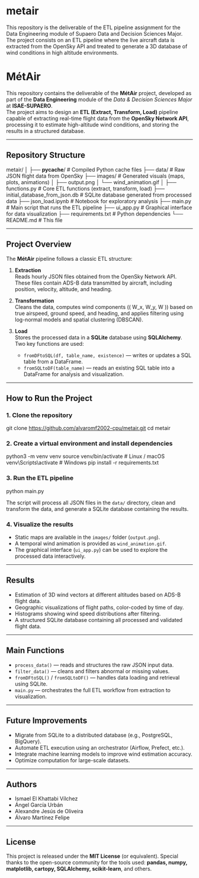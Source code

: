 # metair
This repository is the deliverable of the ETL pipeline assignment for the Data Engineering module of Supaero Data and Decision Sciences Major. The project consists on an ETL pipeline where the live aircraft data is extracted from the OpenSky API and treated to generate a 3D database of wind conditions in high altitude environments.



# MétAir

This repository contains the deliverable of the **MétAir** project, developed as part of the **Data Engineering** module of the *Data & Decision Sciences Major* at **ISAE-SUPAERO**.  
The project aims to design an **ETL (Extract, Transform, Load)** pipeline capable of extracting real-time flight data from the **OpenSky Network API**, processing it to estimate high-altitude wind conditions, and storing the results in a structured database.

---

## Repository Structure


metair/
│
├── **pycache**/                      # Compiled Python cache files
├── data/                             # Raw JSON flight data from OpenSky
├── images/                           # Generated visuals (maps, plots, animations)
│   ├── output.png
│   └── wind_animation.gif
│
├── functions.py                      # Core ETL functions (extract, transform, load)
├── initial_database_from_json.db     # SQLite database generated from processed data
├── json_load.ipynb                   # Notebook for exploratory analysis
├── main.py                           # Main script that runs the ETL pipeline
├── ui_app.py                         # Graphical interface for data visualization
├── requirements.txt                  # Python dependencies
└── README.md                         # This file


---

## Project Overview

The **MétAir** pipeline follows a classic ETL structure:

1. **Extraction**  
   Reads hourly JSON files obtained from the OpenSky Network API. These files contain ADS-B data transmitted by aircraft, including position, velocity, altitude, and heading.

2. **Transformation**  
   Cleans the data, computes wind components (\( W_x, W_y, W \)) based on true airspeed, ground speed, and heading, and applies filtering using log-normal models and spatial clustering (DBSCAN).

3. **Load**  
   Stores the processed data in a **SQLite** database using **SQLAlchemy**.  
   Two key functions are used:
   - `fromDFtoSQL(df, table_name, existence)` — writes or updates a SQL table from a DataFrame.  
   - `fromSQLtoDF(table_name)` — reads an existing SQL table into a DataFrame for analysis and visualization.

---

## How to Run the Project

### 1. Clone the repository

git clone https://github.com/alvaromf2002-cpu/metair.git
cd metair


### 2. Create a virtual environment and install dependencies

python3 -m venv venv
source venv/bin/activate      # Linux / macOS
venv\Scripts\activate         # Windows
pip install -r requirements.txt


### 3. Run the ETL pipeline

python main.py

The script will process all JSON files in the `data/` directory, clean and transform the data, and generate a SQLite database containing the results.

### 4. Visualize the results

* Static maps are available in the `images/` folder (`output.png`).
* A temporal wind animation is provided as `wind_animation.gif`.
* The graphical interface (`ui_app.py`) can be used to explore the processed data interactively.

---

## Results

* Estimation of 3D wind vectors at different altitudes based on ADS-B flight data.
* Geographic visualizations of flight paths, color-coded by time of day.
* Histograms showing wind speed distributions after filtering.
* A structured SQLite database containing all processed and validated flight data.

---

## Main Functions

* `process_data()` — reads and structures the raw JSON input data.
* `filter_data()` — cleans and filters abnormal or missing values.
* `fromDFtoSQL()` / `fromSQLtoDF()` — handles data loading and retrieval using SQLite.
* `main.py` — orchestrates the full ETL workflow from extraction to visualization.

---

## Future Improvements

* Migrate from SQLite to a distributed database (e.g., PostgreSQL, BigQuery).
* Automate ETL execution using an orchestrator (Airflow, Prefect, etc.).
* Integrate machine learning models to improve wind estimation accuracy.
* Optimize computation for large-scale datasets.

---

## Authors

* Ismael El Khattabi Vílchez
* Ángel García Urbán
* Alexandre Jesús de Oliveira
* Álvaro Martínez Felipe

---

## License

This project is released under the **MIT License** (or equivalent).
Special thanks to the open-source community for the tools used:
**pandas, numpy, matplotlib, cartopy, SQLAlchemy, scikit-learn**, and others.
